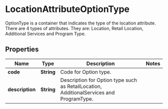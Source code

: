 

# LocationAttributeOptionType

OptionType is a container that indicates the type of the location attribute.  There are 4 types of attributes.  They are: Location, Retail Location, Additional Services and Program Type.

## Properties

| Name | Type | Description | Notes |
|------------ | ------------- | ------------- | -------------|
|**code** | **String** | Code for Option type. |  |
|**description** | **String** | Description for Option type such as RetailLocation, AdditionalServices and ProgramType. |  |



